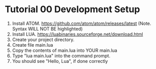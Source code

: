 # Tutorial 00 Development Setup

1. Install ATOM. https://github.com/atom/atom/releases/latest (Note. Syntax WILL NOT BE highlighted)
2. Install LUA. https://luabinaries.sourceforge.net/download.html
3. Create your project directory.
4. Create file main.lua
5. Copy the contents of main.lua into YOUR main.lua
6. Type "lua main.lua" into the command prompt.
7. You should see "Hello, Lua", if done correctly
